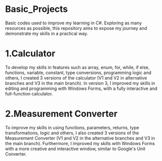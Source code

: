 # Basic_Projects
Basic codes used to improve my learning in C#.  Exploring as many resources as possible, this repository aims to expose my journey and demonstrate my skills in a practical way.

# 1.Calculator 

  To develop my skills in features such as array, enum, for, while, if else, functions, variable, constant, type conversions, programming logic and others, I created 3 versions
  of the calculator (V1 and V2 in alternative branches and V3 in the main branch). In version 3, I improved my skills in editing and programming with Windows Forms, with a fully
  interactive and full-function calculator.

# 2.Measurement Converter

  To improve my skills in using functions, parameters, returns, type transformations, logic and others, I also created 3 versions of the Measurement Converter (V1 and V2 in the
  alternative branches and V3 in the main branch). Furthermore, I improved my skills with Windows Forms with a more creative and interactive window, similar to Google's Unit Converter.
